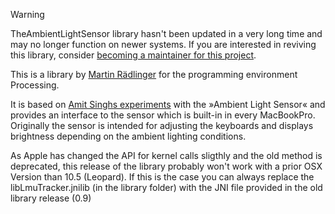 > [!WARNING] 
> TheAmbientLightSensor library hasn't been updated in a very long time and may no longer function on newer systems. If you are interested in 
> reviving this library, consider [becoming a maintainer for this project](https://github.com/processing/ambientlightsensor/issues/1).

This is a library by [Martin Rädlinger](https://www.formatlos.de/) for the programming environment Processing.

It is based on [Amit Singhs experiments](https://web.archive.org/web/20200103164052/https://osxbook.com/book/bonus/chapter10/light/) with the »Ambient Light Sensor« and provides an interface to the sensor which is built-in in every MacBookPro. Originally the sensor is intended for adjusting the keyboards and displays brightness depending on the ambient lighting conditions.

As Apple has changed the API for kernel calls sligthly and the old method is deprecated, this release of the library probably won't work with a prior OSX Version than 10.5 (Leopard). If this is the case you can always replace the libLmuTracker.jnilib (in the library folder) with the JNI file provided in the old library release (0.9)
